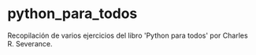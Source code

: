 # python_para_todos
Recopilación de varios ejercicios del libro 'Python para todos' por Charles R. Severance.
